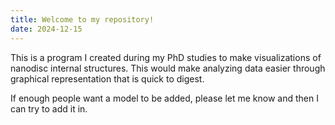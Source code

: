 ```yaml
---
title: Welcome to my repository!
date: 2024-12-15
---
```


This is a program I created during my PhD studies to make visualizations of nanodisc internal structures. This would make analyzing data easier through graphical representation that is quick to digest.

If enough people want a model to be added, please let me know and then I can try to add it in.
